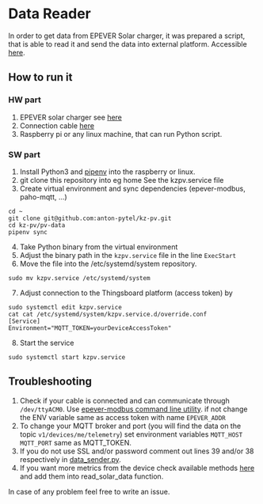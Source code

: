 # Data Reader

In order to get data from EPEVER Solar charger, it was prepared a 
script, that is able to read it and send the data into external platform.
Accessible [here](https://sense.camp/dashboard/dab20c20-6146-11ed-968b-252832edc0fa?publicId=a67eb480-6146-11ed-968b-252832edc0fa).

## How to run it

### HW part 
1. EPEVER solar charger see [here](https://ecoprodukt.sk/p/18274)
2. Connection cable [here](https://ecoprodukt.sk/p/67006-epsolar-usb-komunikacny-kabel-rs485-150u-8408) 
3. Raspberry pi or any linux machine, that can run Python script.

### SW part
1. Install Python3 and [pipenv](https://pypi.org/project/pipenv/) into the raspberry or linux. 
2. git clone this repository into eg home See the kzpv.service file
3. Create virtual environment and sync dependencies (epever-modbus, paho-mqtt, ...)
```
cd ~
git clone git@github.com:anton-pytel/kz-pv.git
cd kz-pv/pv-data
pipenv sync
```
4. Take Python binary from the virtual environment
5. Adjust the binary path in the `kzpv.service` file in the line `ExecStart`
6. Move the file into the /etc/systemd/system repository.
```
sudo mv kzpv.service /etc/systemd/system
```
7. Adjust connection to the Thingsboard platform (access token) by
```
sudo systemctl edit kzpv.service
cat cat /etc/systemd/system/kzpv.service.d/override.conf
[Service]
Environment="MQTT_TOKEN=yourDeviceAccessToken"
```
8. Start the service
```
sudo systemctl start kzpv.service
```


## Troubleshooting

1. Check if your cable is connected and can communicate through  `/dev/ttyACM0`. 
  Use [epever-modbus command line utility](https://pypi.org/project/epevermodbus/). if not
  change the ENV variable same as access token with name `EPEVER_ADDR`
2. To change your MQTT broker and port (you will find the data on the topic
  `v1/devices/me/telemetry`) set environment variables `MQTT_HOST` `MQTT_PORT` same as MQTT_TOKEN.
3. If you do not use SSL and/or password comment out lines 39 and/or 38 respectively in [data_sender.py](data_sender.py). 
4. If you want more metrics from the device check available methods [here](https://github.com/rosswarren/epevermodbus/blob/main/epevermodbus/driver.py)
  and add them into read_solar_data function.

In case of any problem feel free to write an issue.